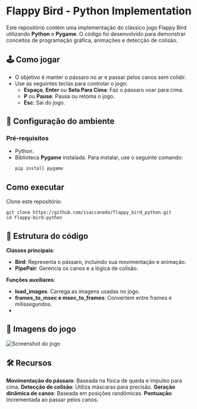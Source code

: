 # Flappy Bird - Python Implementation

Este repositório contém uma implementação do clássico jogo Flappy Bird utilizando **Python** e **Pygame**. O código foi desenvolvido para demonstrar conceitos de programação gráfica, animações e detecção de colisão.

## 🕹️ Como jogar

- O objetivo é manter o pássaro no ar e passar pelos canos sem colidir.
- Use as seguintes teclas para controlar o jogo:
  - **Espaço**, **Enter** ou **Seta Para Cima**: Faz o pássaro voar para cima.
  - **P** ou **Pause**: Pausa ou retoma o jogo.
  - **Esc**: Sai do jogo.

## 🚀 Configuração do ambiente

### Pré-requisitos
- Python.
- Biblioteca **Pygame** instalada. Para instalar, use o seguinte comando:
  ```bash
  pip install pygame

## Como executar
Clone este repositório:
```
git clone https://github.com/isaccanedo/flappy_bird_python.git
cd flappy-bird-python
```

## 📂 Estrutura do código
**Classes principais**:

- **Bird**: Representa o pássaro, incluindo sua movimentação e animação.
- **PipePair**: Gerencia os canos e a lógica de colisão.

**Funções auxiliares**:
- **load_images**: Carrega as imagens usadas no jogo.
- **frames_to_msec e msec_to_frames**: Convertem entre frames e milissegundos.
- 
## 📸 Imagens do jogo
![Screenshot do jogo](images/flappy.png)

## 🛠️ Recursos
**Movimentação do pássaro**: Baseada na física de queda e impulso para cima.
**Detecção de colisão**: Utiliza máscaras para precisão.
**Geração dinâmica de canos**: Baseada em posições randômicas.
**Pontuação**: Incrementada ao passar pelos canos.
